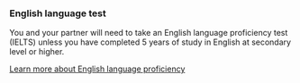 ### English language test

You and your partner will need to take an English language proficiency test (IELTS) unless you have completed 5 years of study in English at secondary level or higher. 

[Learn more about English language proficiency](#)
